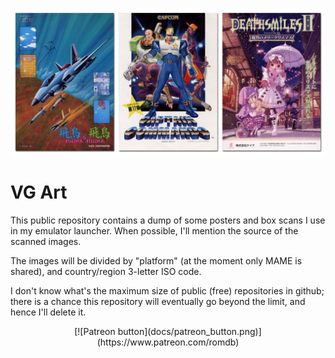 ![Sample arcade posters](docs/sample_arc.png "Sample arcade posters")

# VG Art

This public repository contains a dump of some posters and box scans I use in my
emulator launcher. When possible, I'll mention the source of the scanned images.

The images will be divided by "platform" (at the moment only MAME is shared),
and country/region 3-letter ISO code.

I don't know what's the maximum size of public (free) repositories in github;
there is a chance this repository will eventually go beyond the limit, and hence
I'll delete it.

<p align="center">
[![Patreon button](docs/patreon_button.png)](https://www.patreon.com/romdb)
</p>

